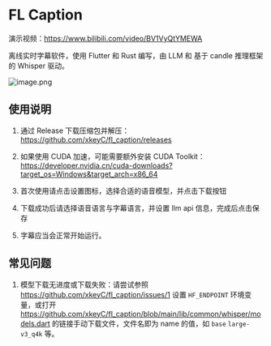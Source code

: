 # FL Caption

演示视频：https://www.bilibili.com/video/BV1VyQtYMEWA

离线实时字幕软件，使用 Flutter 和 Rust 编写，由 LLM 和 基于 candle 推理框架的 Whisper 驱动。

![image.png](https://s2.loli.net/2025/03/15/5PbgI1WYapKt4jR.png)


## 使用说明

1. 通过 Release 下载压缩包并解压：https://github.com/xkeyC/fl_caption/releases

2. 如果使用 CUDA 加速，可能需要额外安装 CUDA Toolkit： https://developer.nvidia.cn/cuda-downloads?target_os=Windows&target_arch=x86_64

3. 首次使用请点击设置图标，选择合适的语音模型，并点击下载按钮

4. 下载成功后请选择语音语言与字幕语言，并设置 llm api 信息，完成后点击保存

5. 字幕应当会正常开始运行。

## 常见问题

1. 模型下载无进度或下载失败：请尝试参照 https://github.com/xkeyC/fl_caption/issues/1 设置 `HF_ENDPOINT` 环境变量，或打开 https://github.com/xkeyC/fl_caption/blob/main/lib/common/whisper/models.dart 的链接手动下载文件，文件名即为 name 的值，如 `base` `large-v3_q4k` 等。